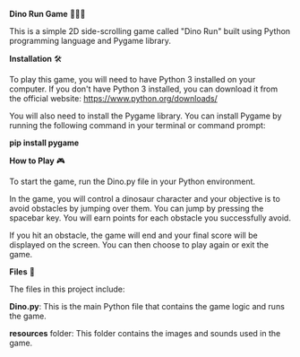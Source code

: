 **Dino Run Game** 🦕🏃‍♂️

This is a simple 2D side-scrolling game called "Dino Run" built using Python programming language and Pygame library.

**Installation** 🛠️

To play this game, you will need to have Python 3 installed on your computer. If you don't have Python 3 installed, you can download it from the official website: https://www.python.org/downloads/

You will also need to install the Pygame library. You can install Pygame by running the following command in your terminal or command prompt:


**pip install pygame**


**How to Play** 🎮

To start the game, run the Dino.py file in your Python environment.

In the game, you will control a dinosaur character and your objective is to avoid obstacles by jumping over them. You can jump by pressing the spacebar key. You will earn points for each obstacle you successfully avoid.

If you hit an obstacle, the game will end and your final score will be displayed on the screen. You can then choose to play again or exit the game.

**Files** 📁

The files in this project include:

**Dino.py**: This is the main Python file that contains the game logic and runs the game.

**resources** folder: This folder contains the images and sounds used in the game.
